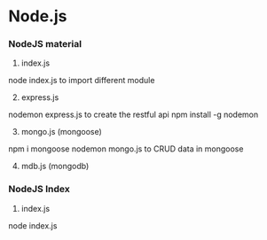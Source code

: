 # Node.js

### NodeJS material

1. index.js

node index.js to import different module

2. express.js

nodemon express.js to create the restful api
npm install -g nodemon

3. mongo.js (mongoose)

npm i mongoose
nodemon mongo.js to CRUD data in mongoose

4. mdb.js (mongodb)

### NodeJS Index

1. index.js

node index.js

